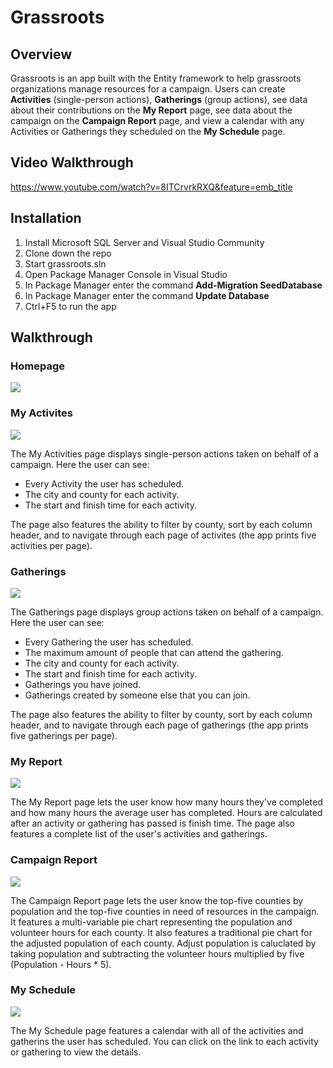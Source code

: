 # Grassroots

## Overview
Grassroots is an app built with the Entity framework to help grassroots organizations manage resources for a campaign.  Users can create **Activities** (single-person actions), **Gatherings** (group actions), see data about their contributions on the **My Report** page, see data about the campaign on the **Campaign Report** page, and view a calendar with any Activities or Gatherings they scheduled on the **My Schedule** page.  

## Video Walkthrough
https://www.youtube.com/watch?v=8ITCrvrkRXQ&feature=emb_title

## Installation
1.  Install Microsoft SQL Server and Visual Studio Community
2.  Clone down the repo
3.  Start grassroots.sln
4.  Open Package Manager Console in Visual Studio
5.  In Package Manager enter the command **Add-Migration SeedDatabase**
6.  In Package Manager enter the command **Update Database**
7.  Ctrl+F5 to run the app

## Walkthrough

### Homepage
<img src="https://user-images.githubusercontent.com/62182071/103713943-7fe9a880-4f8b-11eb-8452-11d75af2c19d.png">

### My Activites
<img src="https://user-images.githubusercontent.com/62182071/103714488-c390e200-4f8c-11eb-8e0a-64a31d3f3669.png">

The My Activities page displays single-person actions taken on behalf of a campaign.  Here the user can see:
* Every Activity the user has scheduled.
* The city and county for each activity.
* The start and finish time for each activity.

The page also features the ability to filter by county, sort by each column header, and to navigate through each page of activites (the app prints five activities per page).

### Gatherings
<img src="https://user-images.githubusercontent.com/62182071/103718861-bf1cf700-4f95-11eb-8390-b84ee3a5f098.png">

The Gatherings page displays group actions taken on behalf of a campaign.  Here the user can see:
* Every Gathering the user has scheduled.
* The maximum amount of people that can attend the gathering.
* The city and county for each activity.
* The start and finish time for each activity.
* Gatherings you have joined.
* Gatherings created by someone else that you can join.

The page also features the ability to filter by county, sort by each column header, and to navigate through each page of gatherings (the app prints five gatherings per page).

### My Report

<img src="https://user-images.githubusercontent.com/62182071/103726471-ff38a580-4fa6-11eb-9c91-0e2d343ee952.png">

The My Report page lets the user know how many hours they've completed and how many hours the average user has completed.  Hours are calculated after an activity or gathering has passed is finish time.  The page also features a complete list of the user's activities and gatherings.

### Campaign Report

<img src="https://user-images.githubusercontent.com/62182071/103728160-3446f700-4fab-11eb-9098-d1c14f5c0b2a.png">

The Campaign Report page lets the user know the top-five counties by population and the top-five counties in need of resources in the campaign.  It features a multi-variable pie chart representing the population and volunteer hours for each county.  It also features a traditional pie chart for the adjusted population of each county.  Adjust population is caluclated by taking population and subtracting the volunteer hours multiplied by five (Population - Hours * 5).

### My Schedule

<img src="https://user-images.githubusercontent.com/62182071/103732363-357d2180-4fb5-11eb-81bc-f0f5d3bc6669.png">

The My Schedule page features a calendar with all of the activities and gatherins the user has scheduled.  You can click on the link to each activity or gathering to view the details.
